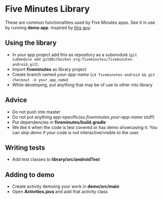 # Five Minutes Library

These are common functionalities used by Five Minutes apps. See it in use by running **demo app**. Inspired by [this guy](http://www.matkostankovic.com/repository/images/_variations/3/3/3361562781e9d349d15df3cf4461229f_medium.jpg).

## Using the library

* In your app project add this as repository as a submodule (`git submodule add git@bitbucket.org:fiveminutes/fiveminutes-android.git`).  
* Import **fiveminutes** as library project
* Create branch named _your-app-name_ (`cd fiveminutes-android && git checkout -b your_app_name`)
* While developing, put anything that may be of use to other into library

## Advice

* Do not push into master
* Do not put anything app-specific(_eu.fiveminutes.your-app-name_ stuff)
* Put dependencies in **fiveminutes/build.gradle**
* We like it when the code is test covered or has demo showcasing it. You can skip demo if your code is not interactive/visible to the user.

## Writing tests

* Add test classes to **library/src/androidTest**

## Adding to demo

* Create activity demoing your work in **demo/src/main**
* Open **Activities.java** and add that activity class